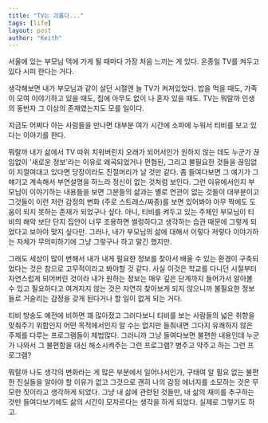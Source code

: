 ```yaml
---
title: "TV는 괴롭다..."
tags: [life]
layout: post
author: "Keith"
---
```


서울에 있는 부모님 댁에 가게 될 때마다 가장 처음 느끼는 게 있다. 온종일 TV를 켜두고 있다 시피 한다는 거다. 

생각해보면 내가 부모님과 같이 살던 시절엔 늘 TV가 켜져있었다. 밥을 먹을 때도, 가족이 모여 이야기하고 있을 때도, 집에 아무도 없이 나 혼자 있을 때도.
TV는 뭐랄까 인생의 동반자 그 이상의 존재였는지도 모를 일이다. 

지금도 어쩌다 아는 사람들을 만나면 대부분 여가 시간에 소파에 누워서 티비를 보고 있다는 이야기를 한다. 

뭐랄까 내가 삶에서 TV 따위 치워버린지 오래가 되어서인가 원하지 않는 데도 누군가 끊임없이 '새로운 정보'라는 이유로 왜곡되었거나 편협된, 그리고 불필요한 것들을 끊임없이 지껄여대고 있다면 당장이라도 진절머리가 날 것만 같다. 좀 들여다보면 그 얘기가 그 얘기고 계속해서 부연설명을 하느라 정신이 없는 것처럼 보인다. 그런 이유에서인지 부모님이 이야기하는 내용들을 보면 그분들의 삶과는 별로 연관이 없는 것들이 대부분이고 그것들이 이런 저런 감정의 변화 (주로 스트레스/짜증)를 보면 있어봐야 아무 짝에도 도움이 되지 못하는 존재가 되었구나 싶다. 아니, 티비를 켜두고 있는 주체인 부모님이 티비의 해악 보단 단지 집안이 너무 조용하면 썰렁하다고 생각하는 습관 때문에 그렇게 되었다고 보아야 맞지 싶다만. 그러나, 내가 부모님의 삶에 대해서 이렇다 저렇다 이야기하는 자체가 무의미하기에 그냥 그렇구나 하고 말긴 했지만.

그래도 세상이 많이 변해서 내가 내게 필요한 정보를 찾아서 배울 수 있는 환경이 구축되었다는 것은 참으로 고무적이라고 봐야할 것 같다. 사실 이것은 학교를 다니던 시절부터 자연스럽게 되어버린 것이라 내가 원하는 정보는 매우 깊은 단계까지 들어가서 알아볼 수 있고 필요하다고 여겨지지 않는 것은 자연히 찾아보게 되지 않으니까 불필요한 정보들로 거슬리는 감정을 갖게 된다거나 할 일이 없게 되는 거다. 

티비 방송도 예전에 비하면 꽤 많아졌고 그러다보니 티비를 보는 사람들의 넓은 취향을 맞춰주기 위함인지 어떤 목적에서인지 알 수는 없지만 들춰내면 그다지 유쾌하지 않은 주제를 다루는 프로그램들이 제법많다. 그러니까 그냥 들여다보면 불편한 내용인데 누군가 나와서 그 불편함을 대신 해소시켜주는 그런 프로그램? 병주고 약주고 하는 그런 프로그램?

뭐랄까 나도 생각의 변화라는 게 많은 부분에서 일어나서인가, 구태여 알 필요 없는 불편한 진실들을 알아야 할 이유가 없고 그것으로 괜히 나의 감정 에너지를 소모하는 것은 무모한 짓이라고 생각하게 되었다. 그냥 내 삶에 관련된 것들만, 내 삶의 재미를 추구하는 것만 들여다보기에도 삶의 시간이 모자르다는 생각을 하게 되었다. 실제로 그렇기도 하고.